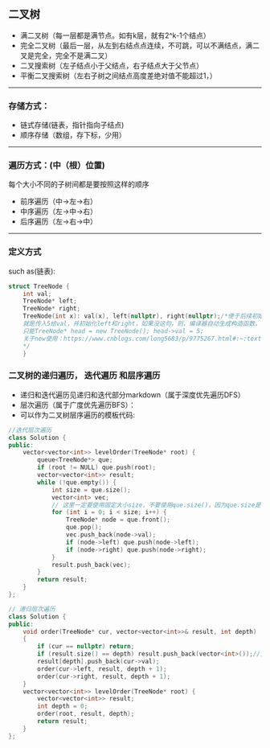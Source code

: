 ## 二叉树
* 满二叉树（每一层都是满节点。如有k层，就有2^k-1个结点）
* 完全二叉树（最后一层，从左到右结点点连续，不可跳，可以不满结点，满二叉是完全，完全不是满二叉）
* 二叉搜索树（左子结点小于父结点，右子结点大于父节点）
* 平衡二叉搜索树（左右子树之间结点高度差绝对值不能超过1，）
---
### 存储方式：
* 链式存储(链表，指针指向子结点)
* 顺序存储（数组，存下标，少用）
---
### 遍历方式：(中（根）位置)
每个大小不同的子树间都是要按照这样的顺序
* 前序遍历（中->左->右）
* 中序遍历（左->中->右）
* 后序遍历（左->右->中）
---
### 定义方式
such as(链表):
```c++
struct TreeNode {
    int val;
    TreeNode* left;
    TreeNode* right;
    TreeNode(int x): val(x), left(nullptr), right(nullptr);/*便于后续初始化，如：TreeNode* head = new TreeNode(5);（括号是赋初值，初始化）
    就是传入5给val，并初始化left和right，如果没这句，则，编译器自动生成构造函数，但是这个构造函数不会初始化任何成员变量。
    只能TreeNode* head = new TreeNode(); head->val = 5;
    关于new使用：https://www.cnblogs.com/long5683/p/9775267.html#:~:text=C%2B%2B%E4%B8%AD%EF%BC%8C%E5%8F%AF%E4%BB%A5%E7%94%A8,e%E8%BF%90%E7%AE%97%E7%AC%A6%E6%92%A4%E9%94%80%E5%AF%B9%E8%B1%A1
    */
    }
```
### 二叉树的递归遍历， 迭代遍历 和层序遍历
* 递归和迭代遍历见递归和迭代部分markdown（属于深度优先遍历DFS）
* 层次遍历（属于广度优先遍历BFS）：
* 可以作为二叉树层序遍历的模板代码:
```c++
//迭代层次遍历
class Solution {
public:
    vector<vector<int>> levelOrder(TreeNode* root) {
        queue<TreeNode*> que;
        if (root != NULL) que.push(root);
        vector<vector<int>> result;
        while (!que.empty()) {
            int size = que.size();
            vector<int> vec;
            // 这里一定要使用固定大小size，不要使用que.size()，因为que.size是不断变化的
            for (int i = 0; i < size; i++) {
                TreeNode* node = que.front();
                que.pop();
                vec.push_back(node->val);
                if (node->left) que.push(node->left);
                if (node->right) que.push(node->right);
            }
            result.push_back(vec);
        }
        return result;
    }
};

// 递归层次遍历
class Solution {
public:
    void order(TreeNode* cur, vector<vector<int>>& result, int depth)
    {
        if (cur == nullptr) return;
        if (result.size() == depth) result.push_back(vector<int>());//见vector部分markdown，定义一维数组后才可使用二维下标插入元素
        result[depth].push_back(cur->val);
        order(cur->left, result, depth + 1);
        order(cur->right, result, depth + 1);
    }
    vector<vector<int>> levelOrder(TreeNode* root) {
        vector<vector<int>> result;
        int depth = 0;
        order(root, result, depth);
        return result;
    }
};
```
